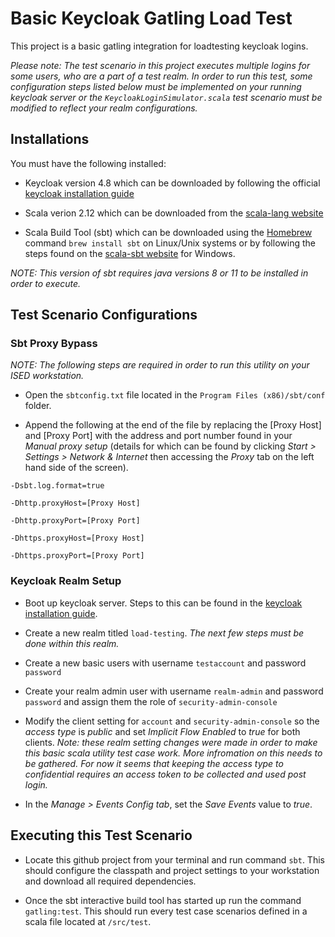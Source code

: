 # Basic Keycloak Gatling Load Test

This project is a basic gatling integration for loadtesting keycloak logins.

_*Please note*: The test scenario in this project executes multiple logins for some users, who are a part of a test realm. In order to run this test, some configuration steps listed below must be implemented on your running keycloak server or the `KeycloakLoginSimulator.scala` test scenario must be modified to reflect your realm configurations._

## Installations

You must have the following installed:

- Keycloak version 4.8 which can be downloaded by following the official [keycloak installation guide](https://www.keycloak.org/docs/4.8/getting_started/index.html#_install-boot)

- Scala verion 2.12 which can be downloaded from the [scala-lang website](https://www.scala-lang.org/download/)

- Scala Build Tool (sbt) which can be downloaded using the [Homebrew](https://docs.brew.sh/Installation) command `brew install sbt` on Linux/Unix systems or by following the steps found on the [scala-sbt website](https://www.scala-sbt.org/1.x/docs/Installing-sbt-on-Windows.html) for Windows.

_NOTE: This version of sbt requires java versions 8 or 11 to be installed in order to execute._

## Test Scenario Configurations

### Sbt Proxy Bypass

_NOTE: The following steps are required in order to run this utility on your ISED workstation._

- Open the `sbtconfig.txt` file located in the `Program Files (x86)/sbt/conf` folder.

- Append the following at the end of the file by replacing the [Proxy Host] and [Proxy Port] with the address and port number found in your _Manual proxy setup_ (details for which can be found by clicking _Start > Settings > Network & Internet_ then accessing the _Proxy_ tab on the left hand side of the screen).

```
-Dsbt.log.format=true

-Dhttp.proxyHost=[Proxy Host]

-Dhttp.proxyPort=[Proxy Port]

-Dhttps.proxyHost=[Proxy Host]

-Dhttps.proxyPort=[Proxy Port]
```

### Keycloak Realm Setup

- Boot up keycloak server.
  Steps to this can be found in the [keycloak installation guide](https://www.keycloak.org/docs/4.8/getting_started/index.html#_install-boot).

- Create a new realm titled `load-testing`. _The next few steps must be done within this realm._

- Create a new basic users with username `testaccount` and password `password`

- Create your realm admin user with username `realm-admin` and password `password` and assign them the role of `security-admin-console`

- Modify the client setting for `account` and `security-admin-console` so the _access type_ is _public_ and set _Implicit Flow Enabled_ to _true_ for both clients. _Note: these realm setting changes were made in order to make this basic scala utility test case work. More infromation on this needs to be gathered. For now it seems that keeping the access type to confidential requires an access token to be collected and used post login._

- In the _Manage > Events Config tab_, set the _Save Events_ value to _true_.

## Executing this Test Scenario

- Locate this github project from your terminal and run command `sbt`.
  This should configure the classpath and project settings to your workstation and download all required dependencies.

- Once the sbt interactive build tool has started up run the command `gatling:test`.
  This should run every test case scenarios defined in a scala file located at `/src/test`.
